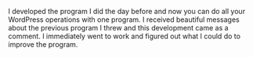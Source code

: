 I developed the program I did the day before and now you can do all your WordPress operations with one program. I received beautiful messages about the previous program I threw and this development came as a comment. I immediately went to work and figured out what I could do to improve the program.
